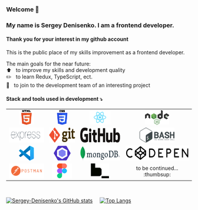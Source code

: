 ### Welcome 👋
### My name is Sergey Denisenko. I am a frontend developer.

#### Thank you for your interest in my github account
<!--
Это публичное место моего развития как фронтэнд разработчика. 

Основные цели на ближайшее время:  
:arrow_up: &nbsp; повысить свой уровень и качество разработки  
:pencil2: &nbsp; bpexbnm Redux, TypeScript  
:muscle: &nbsp; к команде разработчиков интересного проекта  
-->
This is the public place of my skills improvement as a frontend developer.

The main goals for the near future:  
:arrow_up: &nbsp; to improve my skills and development quality  
:pencil2: &nbsp; to learn Redux, TypeScript, ect.  
:muscle: &nbsp; to join to the development team of an interesting project  


<!--
Stack and tools used in development:  
:white_check_mark: &nbsp; HTML  
:white_check_mark: &nbsp; CSS  
:white_check_mark: &nbsp; JS  
:white_check_mark: &nbsp; React  
:white_check_mark: &nbsp; Node.js  
:white_check_mark: &nbsp; express.js  
:white_check_mark: &nbsp; Git  
:white_check_mark: &nbsp; GitHub  
:white_check_mark: &nbsp; Bash  
:white_check_mark: &nbsp; Visual Studio Code  
:white_check_mark: &nbsp; ESLint  
:white_check_mark: &nbsp; Mongo DB  
:white_check_mark: &nbsp; Postman  
:white_check_mark: &nbsp; CodePen  
:white_check_mark: &nbsp; Figma  
-->

#### Stack and tools used in development :arrow_heading_down:
<table>
  <tr>
    <td style="pointer-events:none" align="center"><img src="./images/HTML5_logo_and_wordmark.svg" height="40px" alt="HTML"></td>
    <td align="center"><img src="./images/CSS3_logo_and_wordmark.svg" height="40px" alt="CSS"></td>
    <td align="center"><img src="./images/React-icon.svg" height="40px" alt="React"></td>
    <td align="center"><img src="./images/Node.js_logo.svg" height="40px" alt="Node.js"></td>
  </tr>
  <tr>
    <td align="center"><img src="./images/Expressjs.png" height="40px" alt="Express.js"></td>
    <td align="center"><img src="./images/Git-logo.svg" height="40px" alt="Git"></td>
    <td align="center"><img src="./images/GitHub_logo_2013.svg" height="40px" alt="GitHub"></td>
    <td align="center"><img src="./images/Gnu-bash-logo.svg" height="40px" alt="Bash"></td>
  </tr>
  <tr>
    <td align="center"><img src="./images/Visual_Studio_Code_1.35_icon.svg" height="40px" alt="Visual Studio Code"></td>
    <td align="center"><img src="./images/ESLint_logo.svg" height="40px" alt="ESLint"></td>
    <td align="center"><img src="./images/MongoDB_Logo.svg" height="40px" alt="MongoDB"></td>
    <td align="center"><img src="./images/Codepen-Black-Large.png" height="40px" alt="Codepen"></td>
  </tr>
  <tr>
    <td align="center"><img src="./images/Postman_logo.png" height="40px" alt="Postman"></td>
    <td align="center"><img src="./images/Figma-1-logo.png" height="40px" alt="Figma"></td>
    <td align="center"><img src="./images/Logo_BEM.png" height="40px" alt="BEM"></td>
    <td align="center">to be continued... :thumbsup:</td>
  </tr>
</table>

<!--
| <img src="./images/HTML5_logo_and_wordmark.svg" height="40px" alt="HTML"> | <img src="./images/CSS3_logo_and_wordmark.svg" height="40px" alt="CSS"> | <img src="./images/React-icon.svg" height="40px" alt="React"> | <img src="./images/Node.js_logo.svg" height="40px" alt="Node.js"> |
| - | - | - | - |
| <img src="./images/Expressjs.png" height="40px" alt="Express.js"> | <img src="./images/Git-logo.svg" height="40px" alt="Git"> | <img src="./images/GitHub_logo_2013.svg" height="40px" alt="GitHub"> | <img src="./images/Gnu-bash-logo.svg" height="40px" alt="Bash"> |
| <p style="display: block; margin: 0 auto"><img src="./images/Visual_Studio_Code_1.35_icon.svg" height="40px" alt="Visual Studio Code"></p> | <img src="./images/ESLint_logo.svg" height="40px" alt="ESLint"> | <img src="./images/MongoDB_Logo.svg" height="40px" alt="MongoDB"> | <img src="./images/Codepen-Black-Large.png" height="40px" alt="Codepen"> |
| <img src="./images/Postman_logo.png" height="40px" alt="Postman">  | <img src="./images/Figma-1-logo.png" height="40px" alt="Figma"> | - | to be continued... |

| HTML | CSS | JS | React | Node.js | express.js |
| - | - | - | - | - | - |
| Git | GitHub | Bash | Visual Studio Code | ESLint | ESLint|
-->
&nbsp;  

 [![Sergey-Denisenko's GitHub stats](https://github-readme-stats.vercel.app/api?username=Sergey-Denisenko&show_icons=1&hide=issues,contribs)](https://github.com/Sergey-Denisenko/github-readme-stats) &nbsp;&nbsp;&nbsp; [![Top Langs](https://github-readme-stats.vercel.app/api/top-langs/?username=Sergey-Denisenko&layout=compact)](https://github.com/Sergey-Denisenko/github-readme-stats) 

<!--
[![Sergey-Denisenko's GitHub stats](https://github-readme-stats.vercel.app/api?username=Sergey-Denisenko&show_icons=1&hide=issues,contribs)](https://github.com/Sergey-Denisenko/github-readme-stats)
-->
<!--
[![Top Langs](https://github-readme-stats.vercel.app/api/top-langs/?username=Sergey-Denisenko&layout=compact)](https://github.com/Sergey-Denisenko/github-readme-stats)
-->
<!--
[![Top Langs](https://github-readme-stats.vercel.app/api/top-langs/?username=Sergey-Denisenko)](https://github.com/Sergey-Denisenko/github-readme-stats)
-->

<!--
**Sergey-Denisenko/Sergey-Denisenko** is a ✨ _special_ ✨ repository because its `README.md` (this file) appears on your GitHub profile.

Here are some ideas to get you started:

- 🔭 I’m currently working on ...
- 🌱 I’m currently learning ...
- 👯 I’m looking to collaborate on ...
- 🤔 I’m looking for help with ...
- 💬 Ask me about ...
- 📫 How to reach me: ...
- 😄 Pronouns: ...
- ⚡ Fun fact: ...
-->
